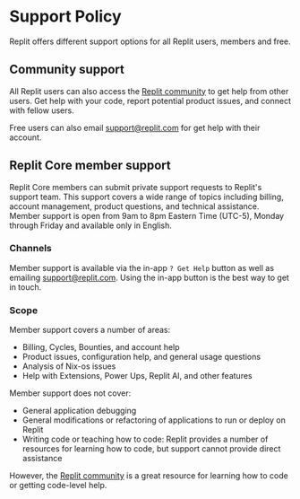 # Support Policy

Replit offers different support options for all Replit users, members and free.

## Community support

All Replit users can also access the [Replit community](http://ask.replit.com) to get help from other users. Get help with your code, report potential product issues, and connect with fellow users.

Free users can also email [support@replit.com](mailto:support@replit.com) for get help with their account.

## Replit Core member support

Replit Core members can submit private support requests to Replit's support team. This support covers a wide range of topics including billing, account management, product questions, and technical assistance. Member support is open from 9am to 8pm Eastern Time (UTC-5), Monday through Friday and available only in English.

### Channels

Member support is available via the in-app `? Get Help` button as well as emailing [support@replit.com](mailto:support@replit.com). Using the in-app button is the best way to get in touch.

### Scope

Member support covers a number of areas:

* Billing, Cycles, Bounties, and account help
* Product issues, configuration help, and general usage questions
* Analysis of Nix-os issues
* Help with Extensions, Power Ups, Replit AI, and other features

Member support does not cover:

* General application debugging
* General modifications or refactoring of applications to run or deploy on Replit
* Writing code or teaching how to code: Replit provides a number of resources for learning how to code, but support cannot provide direct assistance

However, the [Replit community](http://ask.replit.com) is a great resource for learning how to code or getting code-level help.
